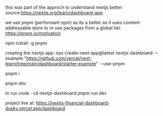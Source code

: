 this was part of the approch to understand nextjs better:
source:https://nextjs.org/learn/dashboard-app

we use pnpm (performant npm) as its a better as it uses content-addressable store to re use packages from a global list: https://pnpm.io/motivation

npm install -g pnpm

creating the nextjs app:
npx create-next-app@latest nextjs-dashboard --example "https://github.com/vercel/next-learn/tree/main/dashboard/starter-example" --use-pnpm


pnpm i  

pnpm dev



to run code :
    cd nextjs-dashboard
    pnpm run dev 

project live at: https://nextjs-financial-dashboard-dusky.vercel.app/dashboard